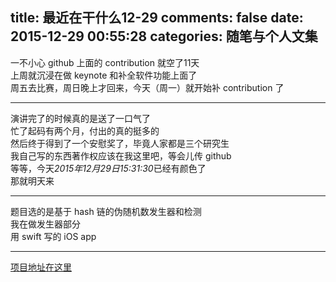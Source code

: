 title: 最近在干什么12-29
comments: false
date: 2015-12-29 00:55:28
categories: 随笔与个人文集
---
一不小心 github 上面的 contribution 就空了11天  
上周就沉浸在做 keynote 和补全软件功能上面了  
周五去比赛，周日晚上才回来，今天（周一）就开始补 contribution 了   
***
演讲完了的时候真的是送了一口气了  
忙了起码有两个月，付出的真的挺多的  
然后终于得到了一个安慰奖了，毕竟人家都是三个研究生  
我自己写的东西著作权应该在我这里吧，等会儿传 github  
等等，今天*2015年12月29日15:31:30*已经有颜色了  
那就明天来  
***
题目选的是基于 hash 链的伪随机数发生器和检测  
我在做发生器部分  
用 swift 写的 iOS app  
***
[项目地址在这里](https://github.com/gaoryrt/PRNG)